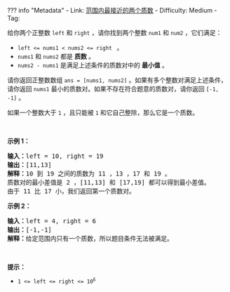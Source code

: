 
??? info "Metadata"
    - Link: [范围内最接近的两个质数](https://leetcode.cn/problems/closest-prime-numbers-in-range)
    - Difficulty: Medium
    - Tag: 

<p>给你两个正整数&nbsp;<code>left</code> 和&nbsp;<code>right</code>&nbsp;，请你找到两个整数&nbsp;<code>num1</code> 和&nbsp;<code>num2</code>&nbsp;，它们满足：</p>

<ul>
	<li><code>left &lt;= nums1 &lt; nums2 &lt;= right&nbsp;</code>&nbsp;。</li>
	<li><code>nums1</code> 和&nbsp;<code>nums2</code>&nbsp;都是 <strong>质数</strong>&nbsp;。</li>
	<li><code>nums2 - nums1</code>&nbsp;是满足上述条件的质数对中的 <strong>最小值</strong>&nbsp;。</li>
</ul>

<p>请你返回正整数数组&nbsp;<code>ans = [nums1, nums2]</code>&nbsp;。如果有多个整数对满足上述条件，请你返回&nbsp;<code>nums1</code>&nbsp;最小的质数对。如果不存在符合题意的质数对，请你返回&nbsp;<code>[-1, -1]</code>&nbsp;。</p>

<p>如果一个整数大于&nbsp;<code>1</code>&nbsp;，且只能被&nbsp;<code>1</code> 和它自己整除，那么它是一个质数。</p>

<p>&nbsp;</p>

<p><strong>示例 1：</strong></p>

<pre>
<b>输入：</b>left = 10, right = 19
<b>输出：</b>[11,13]
<b>解释：</b>10 到 19 之间的质数为 11 ，13 ，17 和 19 。
质数对的最小差值是 2 ，[11,13] 和 [17,19] 都可以得到最小差值。
由于 11 比 17 小，我们返回第一个质数对。
</pre>

<p><strong>示例 2：</strong></p>

<pre>
<b>输入：</b>left = 4, right = 6
<b>输出：</b>[-1,-1]
<b>解释：</b>给定范围内只有一个质数，所以题目条件无法被满足。
</pre>

<p>&nbsp;</p>

<p><strong>提示：</strong></p>

<ul>
	<li><code>1 &lt;= left &lt;= right &lt;= 10<sup>6</sup></code></li>
</ul>
